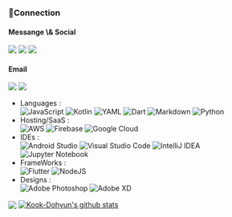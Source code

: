 
<!--
## Hi there 👋
**Kook-Dohyun/Kook-Dohyun** is a ✨ _special_ ✨ repository because its `README.md` (this file) appears on your GitHub profile.

Here are some ideas to get you started:

- 🔭 I’m currently working on ...
- 🌱 I’m currently learning ...
- 👯 I’m looking to collaborate on ...
- 🤔 I’m looking for help with ...
- 💬 Ask me about ...
- 📫 How to reach me: ...
- 😄 Pronouns: ...
- ⚡ Fun fact: ...
-->
### 🔌Connection
<p align="left">
 <h4 align="left">Messange \& Social</h4>
 <span><a href="https://t.me/kookdh"><img src="https://img.shields.io/badge/Telegram-2CA5E0?style=flat-squeare&logo=telegram&logoColor=white"></a></span>
 <span><a href="https://raw.githubusercontent.com/Kook-Dohyun/Kook-Dohyun/main/assets/kakao-qr.png"><img src="https://img.shields.io/badge/kakaotalk-ffcd00.svg?style=flat-squeare&logo=kakaotalk&logoColor=000000"></a></span>
 <span><a href="https://t.me/kookdh"><img src="https://img.shields.io/badge/LinkedIn-0077B5?style=flat-square&logo=linkedin&logoColor=white"></a></span>
 <h4 align="left">Email</h4>
 <span><a href="mailto:tmdtnghghgh@gmail.com"><img src="https://img.shields.io/badge/Gmail-d14836?style=flat-square&logo=Gmail&logoColor=white&link=tmdtnghghgh@gmail.com"/></a></span>  
  <span><a href="mailto:rnrtmdtn1213@outlook.com"><img src="https://img.shields.io/badge/Microsoft_Outlook-0078D4?style=falt-square&logo=microsoft-outlook&logoColor=white"/></a></span>
</p>

- Languages :  
 ![JavaScript](https://img.shields.io/badge/javascript-%23323330.svg?style=flat-square&logo=javascript&logoColor=%23F7DF1E)
 ![Kotlin](https://img.shields.io/badge/kotlin-%237F52FF.svg?style=flat-square&logo=kotlin&logoColor=white)
 ![YAML](https://img.shields.io/badge/yaml-%23ffffff.svg?style=flat-square&logo=yaml&logoColor=151515)
 ![Dart](https://img.shields.io/badge/dart-%230175C2.svg?style=flat-square&logo=dart&logoColor=white)
 ![Markdown](https://img.shields.io/badge/markdown-%23000000.svg?style=flat-square&logo=markdown&logoColor=white)
 ![Python](https://img.shields.io/badge/python-3670A0?style=flat-square&logo=python&logoColor=ffdd54)
- Hosting/SaaS :  
 ![AWS](https://img.shields.io/badge/AWS-%23FF9900.svg?style=flat-square&logo=amazon-aws&logoColor=white)
 ![Firebase](https://img.shields.io/badge/firebase-%23039BE5.svg?style=flat-square&logo=firebase)
 ![Google Cloud](https://img.shields.io/badge/GoogleCloud-%234285F4.svg?style=flat-square&logo=google-cloud&logoColor=white)
- IDEs :  
 ![Android Studio](https://img.shields.io/badge/android%20studio-346ac1?style=flat-square&logo=android%20studio&logoColor=white)
 ![Visual Studio Code](https://img.shields.io/badge/Visual%20Studio%20Code-0078d7.svg?logo=visual-studio-code&logoColor=white)
 ![IntelliJ IDEA](https://img.shields.io/badge/IntelliJIDEA-000000.svg?style=flat-square&logo=intellij-idea&logoColor=white)
 ![Jupyter Notebook](https://img.shields.io/badge/jupyter-%23FA0F00.svg?style=flat-square&logo=jupyter&logoColor=white)
- FrameWorks :  
![Flutter](https://img.shields.io/badge/Flutter-%2302569B.svg?style=flat-square&logo=Flutter&logoColor=white)
 ![NodeJS](https://img.shields.io/badge/node.js-6DA55F?style=flat-square&logo=node.js&logoColor=white)
- Designs :  
![Adobe Photoshop](https://img.shields.io/badge/adobe%20photoshop-%2331A8FF.svg?style=flat-square&logo=adobe%20photoshop&logoColor=white)
![Adobe XD](https://img.shields.io/badge/Adobe%20XD-470137?style=flat-sqaure&logo=Adobe%20XD&logoColor=#FF61F6)

<p align="left"> 
<a href="https://github.com/Kook-Dohyun/github-readme-stats"><img align="center" src="https://github-readme-stats.vercel.app/api/top-langs/?username=Kook-Dohyun&langs_count=4&theme=cobaltlayout=compact&theme=cobalt&hide_border=true&bg_color=00000000" /></a> 
<a href="https://github.com/Kook-Dohyun/github-readme-stats"><img align="center" src="https://github-readme-stats.vercel.app/api?username=Kook-Dohyun&show_icons=true&theme=cobalt&hide_issues=true&hide_border=true&bg_color=00000000" alt="Kook-Dohyun's github stats" /></a> 
</p>
